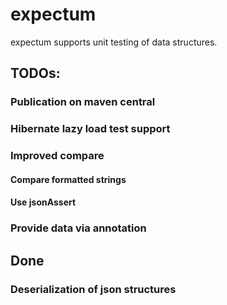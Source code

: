 # expectum

expectum supports unit testing of data structures.

## TODOs:

### Publication on maven central
### Hibernate lazy load test support
### Improved compare
#### Compare formatted strings
#### Use jsonAssert
### Provide data via annotation

## Done
### Deserialization of json structures